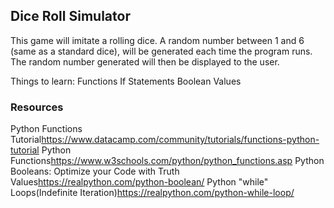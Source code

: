 ## Dice Roll Simulator
This game will imitate a rolling dice.  A random number between 1 and 6 (same as a standard dice), will be generated each time the program runs. The random number generated will then be displayed to the user.

Things to learn:
     Functions
     If Statements
     Boolean Values

### **Resources**
Python Functions Tutorial<https://www.datacamp.com/community/tutorials/functions-python-tutorial>
Python Functions<https://www.w3schools.com/python/python_functions.asp>
Python Booleans: Optimize your Code with Truth Values<https://realpython.com/python-boolean/>
Python "while" Loops(Indefinite Iteration)<https://realpython.com/python-while-loop/>
